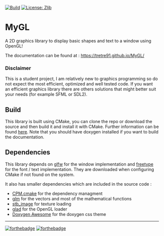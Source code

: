 [![Build](https://github.com/tretre91/MyGL/actions/workflows/test_build.yml/badge.svg)](https://github.com/tretre91/MyGL/actions/workflows/test_build.yml)
[![License: Zlib](https://img.shields.io/badge/License-Zlib-lightgrey.svg)](https://opensource.org/licenses/Zlib)

# MyGL

A 2D graphics library to display basic shapes and text to a window using OpenGL!

The documentation can be found at : https://tretre91.github.io/MyGL/

### Disclaimer

This is a student project, I am relatively new to graphics programming so do not expect the most
efficient, optimized and well tested code. If you want an efficient graphics library there are
others solutions that might better suit your needs (for example SFML or SDL2).

## Build

This library is built using CMake, you can clone the repo or download the source
and then build it and install it with CMake.
Further information can be found [here](docs/install.md).
Note that you should have doxygen installed if you want to build the documentation.

## Dependencies

This library depends on [glfw](https://www.glfw.org/) for the window implementation
and [freetype](https://www.freetype.org/) for the font / text implementation. They
are downloaded when configuring CMake if not found on the system.

It also has smaller dependencies which are included in the source code :
- [CPM.cmake](https://github.com/cpm-cmake/CPM.cmake) for the dependency managment
- [glm](https://github.com/g-truc/glm) for the vectors and most of the mathematical
  functions
- [stb_image](https://github.com/nothings/stb/blob/master/stb_image.h) for texture
  loading
- [glad](https://github.com/Dav1dde/glad) for the OpenGL loader 
- [Doxygen Awesome](https://jothepro.github.io/doxygen-awesome-css/) for the
  doxygen css theme

----

[![forthebadge](https://forthebadge.com/images/badges/made-with-c-plus-plus.svg)](https://forthebadge.com)
[![forthebadge](https://forthebadge.com/images/badges/built-with-love.svg)](https://forthebadge.com)